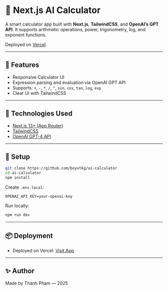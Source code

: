 # 🧮 Next.js AI Calculator

A smart calculator app built with **Next.js**, **TailwindCSS**, and **OpenAI’s GPT API**. It supports arithmetic operations, power, trigonometry, log, and exponent functions.

Deployed on [Vercel](https://vercel.com).

---

## 📌 Features
- Responsive Calculator UI
- Expression parsing and evaluation via OpenAI GPT API
- Supports: `+`, `-`, `*`, `/`, `^`, `sin`, `cos`, `tan`, `log`, `exp`
- Clear UI with TailwindCSS

---

## 🚀 Technologies Used
- [Next.js 13+ (App Router)](https://nextjs.org/)
- [TailwindCSS](https://tailwindcss.com/)
- [OpenAI GPT-4 API](https://platform.openai.com/docs)

---

## 📂 Setup
```bash
git clone https://github.com/boyvtkg/ai-calculator
cd ai-calculator
npm install
```

Create `.env.local`:
```env
OPENAI_API_KEY=your-openai-key
```

Run locally:
```bash
npm run dev
```

---

## 📦 Deployment
- Deployed on Vercel: [Visit App](https://ai-calculator-tau.vercel.app/)

---

## ✨ Author
Made by Thanh Pham — 2025
